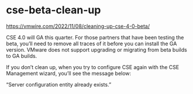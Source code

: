 # cse-beta-clean-up

https://vmwire.com/2022/11/08/cleaning-up-cse-4-0-beta/

CSE 4.0 will GA this quarter. For those partners that have been testing the beta, you’ll need to remove all traces of it before you can install the GA version. VMware does not support upgrading or migrating from beta builds to GA builds.

If you don’t clean up, when you try to configure CSE again with the CSE Management wizard, you’ll see the message below:

“Server configuration entity already exists.”
